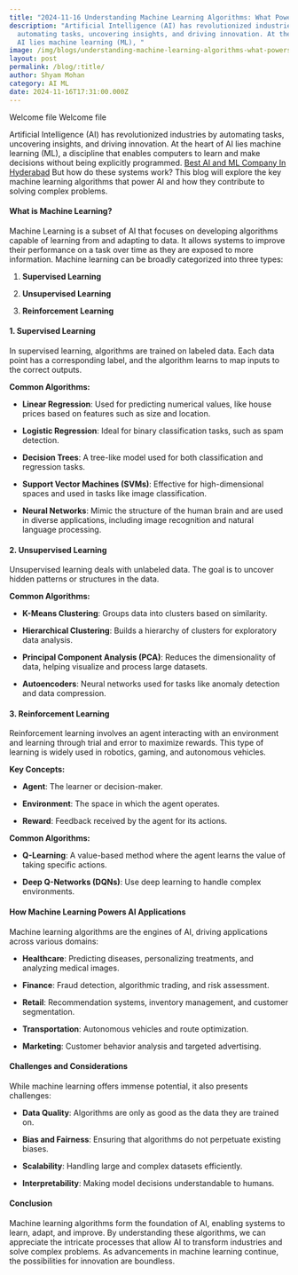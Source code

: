 ```yaml
---
title: "2024-11-16 Understanding Machine Learning Algorithms: What Powers AI?"
description: "Artificial Intelligence (AI) has revolutionized industries by
  automating tasks, uncovering insights, and driving innovation. At the heart of
  AI lies machine learning (ML), "
image: /img/blogs/understanding-machine-learning-algorithms-what-powers-ai.webp
layout: post
permalink: /blog/:title/
author: Shyam Mohan
category: AI ML
date: 2024-11-16T17:31:00.000Z
---
```

Welcome file
Welcome file

Artificial Intelligence (AI) has revolutionized industries by automating tasks, uncovering insights, and driving innovation. At the heart of AI lies machine learning (ML), a discipline that enables computers to learn and make decisions without being explicitly programmed. [Best AI and ML Company In Hyderabad](https://codecrux.com/) But how do these systems work? This blog will explore the key machine learning algorithms that power AI and how they contribute to solving complex problems.

#### What is Machine Learning?

Machine Learning is a subset of AI that focuses on developing algorithms capable of learning from and adapting to data. It allows systems to improve their performance on a task over time as they are exposed to more information. Machine learning can be broadly categorized into three types:

1.  **Supervised Learning**
    
2.  **Unsupervised Learning**
    
3.  **Reinforcement Learning**
    

#### 1. Supervised Learning

In supervised learning, algorithms are trained on labeled data. Each data point has a corresponding label, and the algorithm learns to map inputs to the correct outputs.

**Common Algorithms:**

-   **Linear Regression**: Used for predicting numerical values, like house prices based on features such as size and location.
    
-   **Logistic Regression**: Ideal for binary classification tasks, such as spam detection.
    
-   **Decision Trees**: A tree-like model used for both classification and regression tasks.
    
-   **Support Vector Machines (SVMs)**: Effective for high-dimensional spaces and used in tasks like image classification.
    
-   **Neural Networks**: Mimic the structure of the human brain and are used in diverse applications, including image recognition and natural language processing.
    

#### 2. Unsupervised Learning

Unsupervised learning deals with unlabeled data. The goal is to uncover hidden patterns or structures in the data.

**Common Algorithms:**

-   **K-Means Clustering**: Groups data into clusters based on similarity.
    
-   **Hierarchical Clustering**: Builds a hierarchy of clusters for exploratory data analysis.
    
-   **Principal Component Analysis (PCA)**: Reduces the dimensionality of data, helping visualize and process large datasets.
    
-   **Autoencoders**: Neural networks used for tasks like anomaly detection and data compression.
    

#### 3. Reinforcement Learning

Reinforcement learning involves an agent interacting with an environment and learning through trial and error to maximize rewards. This type of learning is widely used in robotics, gaming, and autonomous vehicles.

**Key Concepts:**

-   **Agent**: The learner or decision-maker.
    
-   **Environment**: The space in which the agent operates.
    
-   **Reward**: Feedback received by the agent for its actions.
    

**Common Algorithms:**

-   **Q-Learning**: A value-based method where the agent learns the value of taking specific actions.
    
-   **Deep Q-Networks (DQNs)**: Use deep learning to handle complex environments.
    

#### How Machine Learning Powers AI Applications

Machine learning algorithms are the engines of AI, driving applications across various domains:

-   **Healthcare**: Predicting diseases, personalizing treatments, and analyzing medical images.
    
-   **Finance**: Fraud detection, algorithmic trading, and risk assessment.
    
-   **Retail**: Recommendation systems, inventory management, and customer segmentation.
    
-   **Transportation**: Autonomous vehicles and route optimization.
    
-   **Marketing**: Customer behavior analysis and targeted advertising.
    

#### Challenges and Considerations

While machine learning offers immense potential, it also presents challenges:

-   **Data Quality**: Algorithms are only as good as the data they are trained on.
    
-   **Bias and Fairness**: Ensuring that algorithms do not perpetuate existing biases.
    
-   **Scalability**: Handling large and complex datasets efficiently.
    
-   **Interpretability**: Making model decisions understandable to humans.
    

#### Conclusion

Machine learning algorithms form the foundation of AI, enabling systems to learn, adapt, and improve. By understanding these algorithms, we can appreciate the intricate processes that allow AI to transform industries and solve complex problems. As advancements in machine learning continue, the possibilities for innovation are boundless.
